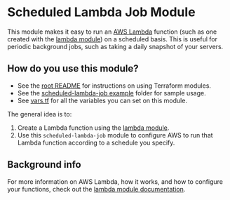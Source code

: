 # Scheduled Lambda Job Module

This module makes it easy to run an [AWS Lambda](https://aws.amazon.com/lambda/) function (such as one created with the
[lambda module](https://github.com/biptec/terraform-aws-lambda/blob/v0.3.0/modules/lambda)) on a scheduled basis. This is useful for periodic background jobs, such as taking a 
daily snapshot of your servers. 





## How do you use this module?

* See the [root README](https://github.com/biptec/terraform-aws-lambda/blob/v0.3.0/README.md) for instructions on using Terraform modules.
* See the [scheduled-lambda-job example](https://github.com/biptec/terraform-aws-lambda/blob/v0.3.0/examples/scheduled-lambda-job) folder for sample usage.
* See [vars.tf](./vars.tf) for all the variables you can set on this module.

The general idea is to:

1. Create a Lambda function using the [lambda module](https://github.com/biptec/terraform-aws-lambda/blob/v0.3.0/modules/lambda).
1. Use this `scheduled-lambda-job` module to configure AWS to run that Lambda function according to a schedule you 
   specify.





## Background info
 
For more information on AWS Lambda, how it works, and how to configure your functions, check out the [lambda module
documentation](https://github.com/biptec/terraform-aws-lambda/blob/v0.3.0/modules/lambda). 